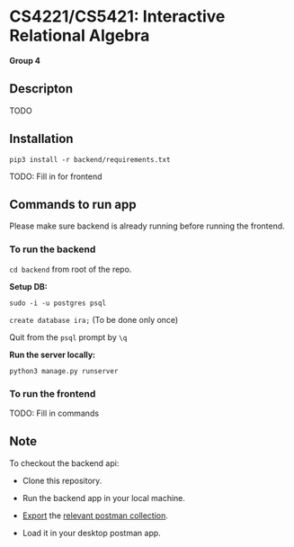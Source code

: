 # CS4221/CS5421: Interactive Relational Algebra

**Group 4**

## Descripton
TODO


## Installation

`pip3 install -r backend/requirements.txt`

TODO: Fill in for frontend

## Commands to run app
Please make sure backend is already running before running the frontend.

### To run the backend

`cd backend` from root of the repo.

**Setup DB:**

  `sudo -i -u postgres psql`

  `create database ira;` (To be done only once)

  Quit from the `psql` prompt by  `\q`

**Run the server locally:**

`python3 manage.py runserver`

### To run the frontend
TODO: Fill in commands


## Note
To checkout the backend api: 

- Clone this repository.

- Run the backend app in your local machine.

- [Export](https://learning.postman.com/docs/getting-started/importing-and-exporting-data/#exporting-collections) the  [relevant postman collection](https://elements.getpostman.com/redirect?entityId=17271995-fb1500f7-97c0-4fac-a890-b549a4a924d8&entityType=collection).

- Load it in your desktop postman app.

